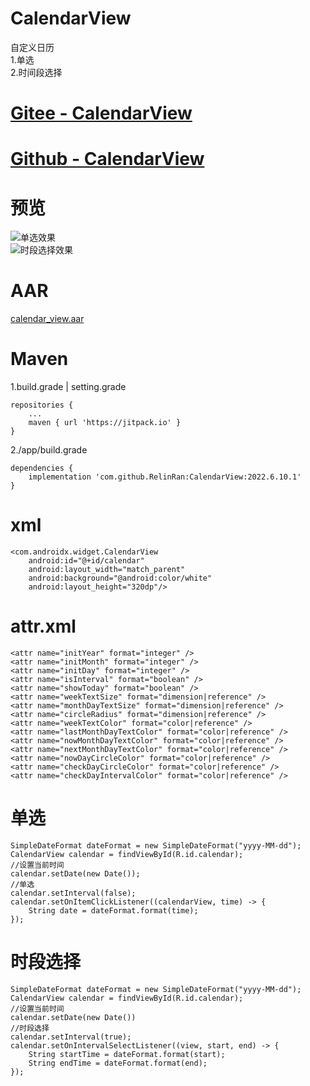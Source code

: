 # CalendarView
自定义日历  
1.单选  
2.时间段选择  
# [Gitee - CalendarView](https://gitee.com/relin/CalendarView)
# [Github - CalendarView](https://github.com/RelinRan/CalendarView)
# 预览
![单选效果](./ic_preview_2.png)  
![时段选择效果](./ic_preview_1.png)  
# AAR
[calendar_view.aar](https://github.com/RelinRan/CalendarView/blob/master/calendar_view.aar)
# Maven
1.build.grade | setting.grade
```
repositories {
	...
	maven { url 'https://jitpack.io' }
}
```
2./app/build.grade
```
dependencies {
	implementation 'com.github.RelinRan:CalendarView:2022.6.10.1'
}
```
# xml
```
<com.androidx.widget.CalendarView
    android:id="@+id/calendar"
    android:layout_width="match_parent"
    android:background="@android:color/white"
    android:layout_height="320dp"/>
```
# attr.xml
```
<attr name="initYear" format="integer" />
<attr name="initMonth" format="integer" />
<attr name="initDay" format="integer" />
<attr name="isInterval" format="boolean" />
<attr name="showToday" format="boolean" />
<attr name="weekTextSize" format="dimension|reference" />
<attr name="monthDayTextSize" format="dimension|reference" />
<attr name="circleRadius" format="dimension|reference" />
<attr name="weekTextColor" format="color|reference" />
<attr name="lastMonthDayTextColor" format="color|reference" />
<attr name="nowMonthDayTextColor" format="color|reference" />
<attr name="nextMonthDayTextColor" format="color|reference" />
<attr name="nowDayCircleColor" format="color|reference" />
<attr name="checkDayCircleColor" format="color|reference" />
<attr name="checkDayIntervalColor" format="color|reference" />
```
# 单选
```
SimpleDateFormat dateFormat = new SimpleDateFormat("yyyy-MM-dd");
CalendarView calendar = findViewById(R.id.calendar);
//设置当前时间
calendar.setDate(new Date());
//单选
calendar.setInterval(false);
calendar.setOnItemClickListener((calendarView, time) -> {
    String date = dateFormat.format(time);
});
```
# 时段选择
```
SimpleDateFormat dateFormat = new SimpleDateFormat("yyyy-MM-dd");
CalendarView calendar = findViewById(R.id.calendar);
//设置当前时间
calendar.setDate(new Date())
//时段选择
calendar.setInterval(true);
calendar.setOnIntervalSelectListener((view, start, end) -> {
    String startTime = dateFormat.format(start);
    String endTime = dateFormat.format(end);
});
```
